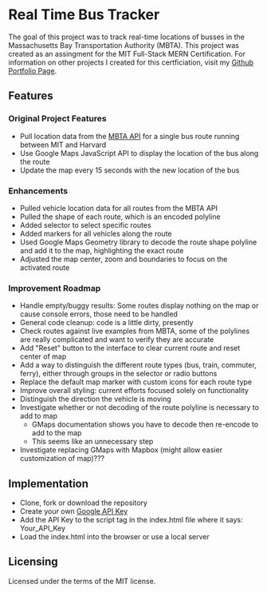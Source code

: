 # Real Time Bus Tracker

The goal of this project was to track real-time locations of busses in the Massachusetts Bay Transportation Authority (MBTA). This project was created as an assingment for the MIT Full-Stack MERN Certification. For information on other projects I created for this certficiation, visit my [Github Portfolio Page](https://jasonrahm00.github.io/).

## Features

### Original Project Features

- Pull location data from the [MBTA API](https://api-v3.mbta.com) for a single bus route running between MIT and Harvard
- Use Google Maps JavaScript API to display the location of the bus along the route
- Update the map every 15 seconds with the new location of the bus

### Enhancements

- Pulled vehicle location data for all routes from the MBTA API
- Pulled the shape of each route, which is an encoded polyline
- Added selector to select specific routes
- Added markers for all vehicles along the route
- Used Google Maps Geometry library to decode the route shape polyline and add it to the map, highlighting the exact route
- Adjusted the map center, zoom and boundaries to focus on the activated route

### Improvement Roadmap

- Handle empty/buggy results: Some routes display nothing on the map or cause console errors, those need to be handled
- General code cleanup: code is a little dirty, presently
- Check routes against live examples from MBTA, some of the polylines are really complicated and want to verify they are accurate
- Add "Reset" button to the interface to clear current route and reset center of map
- Add a way to distinguish the different route types (bus, train, commuter, ferry), either through groups in the selector or radio buttons
- Replace the default map marker with custom icons for each route type
- Improve overall styling: current efforts focused solely on functionality
- Distinguish the direction the vehicle is moving
- Investigate whether or not decoding of the route polyline is necessary to add to map 
  - GMaps documentation shows you have to decode then re-encode to add to the map
  - This seems like an unnecessary step
- Investigate replacing GMaps with Mapbox (might allow easier customization of map)???

## Implementation

- Clone, fork or download the repository
- Create your own [Google API Key](https://developers.google.com/maps/documentation/javascript/get-api-key)
- Add the API Key to the script tag in the index.html file where it says: Your_API_Key
- Load the index.html into the browser or use a local server

## Licensing

Licensed under the terms of the MIT license.
